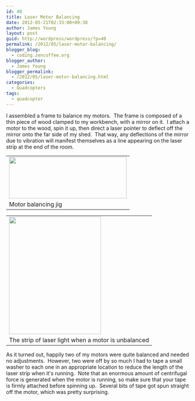 ```yaml
---
id: 40
title: Laser Motor Balancing
date: 2012-05-21T02:33:00+09:30
author: James Young
layout: post
guid: http://wordpress/wordpress/?p=40
permalink: /2012/05/laser-motor-balancing/
blogger_blog:
  - coding.zencoffee.org
blogger_author:
  - James Young
blogger_permalink:
  - /2012/05/laser-motor-balancing.html
categories:
  - Quadcopters
tags:
  - quadcopter
---
```

<div>
</div>

<div>
</div>

<div>
</div>

<div>
</div>

<div>
</div>

I assembled a frame to balance my motors.  The frame is composed of a thin piece of wood clamped to my workbench, with a mirror on it.  I attach a motor to the wood, spin it up, then direct a laser pointer to deflect off the mirror onto the far side of my shed.  That way, any deflections of the mirror due to vibration will manifest themselves as a line appearing on the laser strip at the end of the room.

<table align="center" cellpadding="0" cellspacing="0">
  <tr>
    <td>
      <a href="https://i1.wp.com/3.bp.blogspot.com/-cSxb86-oPjI/T7mhN2XJ5pI/AAAAAAAAABc/4ppS_ZBJVSA/s1600/IMG_0840.JPG" imageanchor="1"><img border="0" height="113" src="https://i2.wp.com/3.bp.blogspot.com/-cSxb86-oPjI/T7mhN2XJ5pI/AAAAAAAAABc/4ppS_ZBJVSA/s320/IMG_0840.JPG?resize=320%2C113" width="320"  data-recalc-dims="1" /></a>
    </td>
  </tr>
  
  <tr>
    <td>
      Motor balancing jig
    </td>
  </tr>
</table>



<table align="center" cellpadding="0" cellspacing="0">
  <tr>
    <td>
      <a href="https://i2.wp.com/3.bp.blogspot.com/-BL2jDQ_drlE/T7mhO8uFipI/AAAAAAAAABg/uT7d9ZiHgmw/s1600/IMG_0841.JPG" imageanchor="1"><img border="0" height="320" src="https://i0.wp.com/3.bp.blogspot.com/-BL2jDQ_drlE/T7mhO8uFipI/AAAAAAAAABg/uT7d9ZiHgmw/s320/IMG_0841.JPG?resize=250%2C320" width="250"  data-recalc-dims="1" /></a>
    </td>
  </tr>
  
  <tr>
    <td>
      The strip of laser light when a motor is unbalanced
    </td>
  </tr>
</table>

As it turned out, happily two of my motors were quite balanced and needed no adjustments.  However, two were off by so much I had to tape a small washer to each one in an appropriate location to reduce the length of the laser strip when it's running.  Note that an enormous amount of centrifugal force is generated when the motor is running, so make sure that your tape is firmly attached before spinning up.  Several bits of tape got spun straight off the motor, which was pretty surprising.